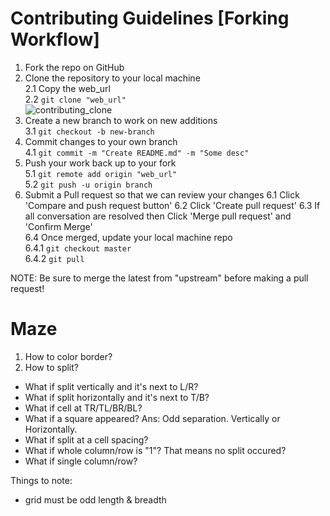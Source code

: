 # Contributing Guidelines [Forking Workflow]
1. Fork the repo on GitHub   
2. Clone the repository to your local machine  
2.1 Copy the web_url  
2.2 `git clone "web_url"`  
![contributing_clone](https://user-images.githubusercontent.com/48362970/93743747-2e5b1f00-fc23-11ea-9d90-8a286888296a.png)  
3. Create a new branch to work on new additions  
3.1 `git checkout -b new-branch`  
4. Commit changes to your own branch  
4.1 `git commit -m "Create README.md" -m "Some desc"`  
5. Push your work back up to your fork  
5.1 `git remote add origin "web_url"`  
5.2 `git push -u origin branch`  
6. Submit a Pull request so that we can review your changes
6.1 Click 'Compare and push request button'
6.2 Click 'Create pull request'
6.3 If all conversation are resolved then Click 'Merge pull request' and 'Confirm Merge'  
6.4 Once merged, update your local machine repo  
6.4.1 `git checkout master`  
6.4.2 `git pull`  

NOTE: Be sure to merge the latest from "upstream" before making a pull request!

# Maze

1. How to color border? 
2. How to split?
- What if split vertically and it's next to L/R?
- What if split horizontally and it's next to T/B?
- What if cell at TR/TL/BR/BL? 
- What if a square appeared? 
Ans: Odd separation. Vertically or Horizontally.
- What if split at a cell spacing?
- What if whole column/row is "1"? That means no split occured?
- What if single column/row?

Things to note:
- grid must be odd length & breadth
